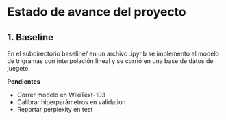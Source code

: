 # Estado de avance del proyecto



## 1. Baseline

En el subdirectorio baseline/ en un archivo .ipynb se implemento el modelo de trigramas con interpolación lineal y se corrió en una base de datos de juegete.

**Pendientes**
  - Correr modelo en WikiText-103
  - Calibrar hiperparámetros en validation
  - Reportar perplexity en test
